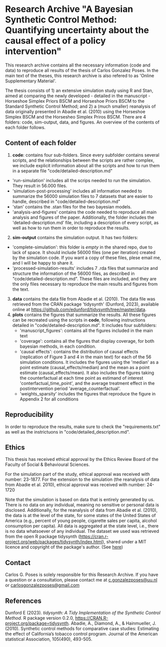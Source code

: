 # Research Archive "A Bayesian Synthetic Control Method: Quantifying uncertainty about the causal effect of a policy intervention"

This research archive contains all the necessary information (code and data) to reproduce all results of the thesis of Carlos Gonzalez Poses. In the main text of the theses, this research archive is also refered to as 'Online Supplementary Material'.

The thesis consists of 1) an extensive simulation study using R and Stan, aimed at comparing the newly developed - detailed in the manuscript - Horseshoe Simplex Priors BSCM and Horseshoe Priors BSCM to the Standard Synthetic Control Method; and 2) a (much smaller) reanalysis of data originally presented in Abadie et al. (2010) using the Horseshoe Simplex BSCM and the Horsesheo Simplex Priros BSCM. There are 4 folders: code, sim-output, data, and figures. An overview of the contents of each folder follows.

## Content of each folder

1. **code**: contains four sub-folders. Since every subfolder contains several scripts, and the relationships between the scripts are rather complex, we include explicit information about all the scripts and how to run them in a separate file "code/detailed-description.md"
  - 'run-simulation' includes all the scrips needed to run the simulation. They result in 56.000 files.
  - 'simulation-post-processing' includes all information needed to summarize the 56000 simulation files to 7 datasets that are easier to handle, described in "code/detailed-description.md"
  - 'stan' contains the .stan files for the two bayesian models.
  - 'analysis-and-figures' contains the code needed to reproduce all main analysis and figures of the paper.
Additionally, the folder includes the 'detailed-description.md' file, including a description of every script, as well as how to run them in order to reproduce the results.
2. **sim-output** contains the simulation output. It has two folders:
  - 'complete-simulation': this folder is *empty* in the shared repo, due to lack of space. It should include 56000 files (one per iteration) created by the simulation code. If you want a copy of these files, plese email me, and I will be happy to share it.
  - 'processed-simulation-results' includes 7 .rda files that summarize and structure the information of the 56000 files, as described in "code/detailed-description.md". These files are included, and they are the only files necessary to reproduce the main results and figures from the text.
3. **data** contains the data file from Abadie et al. (2010). The data file was retrieved from the CRAN package 'tidysynth' (Dunford, 2023), available online at https://github.com/edunford/tidysynth/tree/master/data.
4. **plots** contains the figures that summarize the results. All these figures can be recreated using the scripts in **code**, following instructions detailed in "code/detailed-description.md". 
    It includes four subfolders:
    - 'manuscript_figures': contains all the figures included in the main text
    - 'coverage': contains all the figures that display coverage, for both bayesian methods, in each condition.
    - 'causal effects': contains the distribution of causal effects (replication of Figure 3 and 4 in the main text) for each of the 56 simulation conditions. It includes the figures using the 'median' as a point estimate (causal_effects/median) and the mean as a point estimate (causal_effects/mean). It also includes the figures taking the counterfactual at each time point as estimand of interest 'conterfactual_time_point', and the average treatment effect in the postintervention period 'average_counterfactual'.
    - 'weights_sparsity' includes the figures that reproduce the figure in Appendix 2 for all conditions

## Reproducibility

In order to reproduce the results, make sure to check the "requirements.txt" as well as the instrictuons in "code/detailed_description.md".

## Ethics

This thesis has received ethical approval by the Ethics Review Board of the Faculty of Social & Behavioural Sciences.

For the simulation part of the study, ethical approval was received with number: 23-1877.
For the extension to the simulation (the reanalysis of data from Abadie et al. 2010), ethical approval was received with number: 24-1720

Note that the simulation is based on data that is entirely generated by us. There is no data on any individual, meaning no sensitive or personal data is disclosed. Additionally, for the reanalysis of data from Abadie et al. (2010), the data is at the level of the state, for some states of the United States of America (e.g., percent of young people, cigarette sales per capita, alcohol consumption per capita). All data is aggregated at the state level, i.e., there is no data whatsoever of any individual. The dataset we used was retrieved from the open R package tidysynth (https://cran.r-project.org/web/packages/tidysynth/index.html), shared under a MIT licence and copyright of the package's author. (See [here](https://github.com/edunford/tidysynth?tab=MIT-2-ov-file))

## Contact

Carlos G. Poses is solely responsible for this Research Archive. If you have a question or a consultation, please contact me at c.gonzalezposes@uu.nl or carlosgonzalezposes@gmail.com


## References

Dunford E (2023). _tidysynth: A Tidy Implementation of the Synthetic Control Method_. R
  package version 0.2.0, <https://CRAN.R-project.org/package=tidysynth>.
Abadie, A., Diamond, A., & Hainmueller, J. (2010). Synthetic control methods for comparative case studies: Estimating the effect of California’s tobacco control program. Journal of the American statistical Association, 105(490), 493-505.
